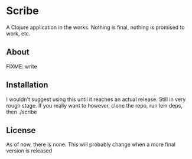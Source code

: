 # Scribe

A Clojure application in the works. Nothing is final, nothing is promised to work, etc.

## About

FIXME: write

## Installation

I wouldn't suggest using this until it reaches an actual release. Still in very rough stage. If you really want to however, clone the repo, run lein deps, then ./scribe

## License

As of now, there is none. This will probably change when a more final version is released
